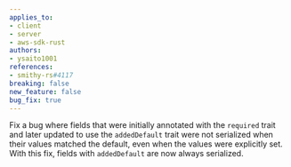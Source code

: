 ```yaml
---
applies_to:
- client
- server
- aws-sdk-rust
authors:
- ysaito1001
references:
- smithy-rs#4117
breaking: false
new_feature: false
bug_fix: true
---
```

Fix a bug where fields that were initially annotated with the `required` trait and later updated to use the `addedDefault` trait were not serialized when their values matched the default, even when the values were explicitly set. With this fix, fields with `addedDefault` are now always serialized.
